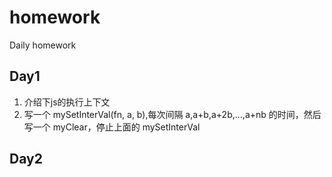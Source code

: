 # homework
Daily homework
## Day1
1. 介绍下js的执行上下文
2. 写一个 mySetInterVal(fn, a, b),每次间隔 a,a+b,a+2b,...,a+nb 的时间，然后写一个 myClear，停止上面的 mySetInterVal

## Day2
